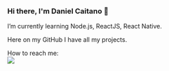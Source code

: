 ### Hi there, I'm Daniel Caitano 👋

I’m currently learning Node.js, ReactJS, React Native.<br/>

Here on my GitHub I have all my projects. 

How to reach me:<br/>
<a href="https://www.linkedin.com/in/daniel-caitano-9b81851b1/" target="_blank">
  <img src="https://img.shields.io/badge/LinkedIn-0077B5?style=for-the-badge&logo=linkedin&logoColor=white">
</a>

<!--
**Caitano09/Caitano09** is a ✨ _special_ ✨ repository because its `README.md` (this file) appears on your GitHub profile.

Here are some ideas to get you started:

- 🔭 I’m currently working on ...
- 🌱 I’m currently learning ...
- 👯 I’m looking to collaborate on ...
- 🤔 I’m looking for help with ...
- 💬 Ask me about ...
- 📫 How to reach me: ...
- 😄 Pronouns: ...
- ⚡ Fun fact: ...
-->
